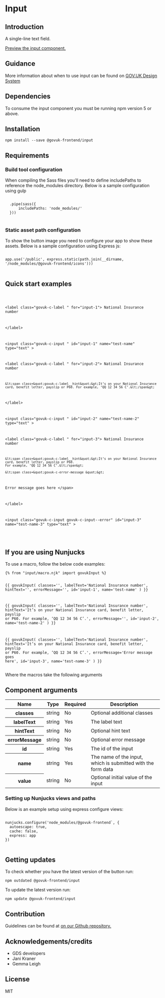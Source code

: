 


<h1 class="govuk-u-heading-36">
Input
</h1>

<h2 class="govuk-u-heading-24">Introduction</h2>
<p class="govuk-u-core-24">
  A single-line text field.
</p>


<p class="govuk-u-copy-19">
<a href="http://govuk-frontend-review.herokuapp.com/components/input/preview">Preview the input component.
</a>
</p>

<h2 class="govuk-u-heading-24">Guidance</h2>

<p class="govuk-u-copy-19">
  More information about when to use input can be found on <a href="http://www.linktodesignsystem.com/input" title="Link to read guidance on the use of input on Gov.uk Design system website">GOV.UK Design System</a>
</p>

<h2 class="govuk-u-heading-24">Dependencies</h2>

<p class="govuk-u-copy-19">To consume the input component you must be running npm version 5 or above. </p>

<p class="govuk-u-copy-19"></p>

<h2 class="govuk-u-heading-24">Installation</h2>
<pre><code>npm install --save @govuk-frontend/input</code></pre>

<h2 class="govuk-u-heading-24">Requirements</h2>
<h3 class="govuk-u-bold-19">Build tool configuration</h3>
<p class="govuk-u-copy-19">When compiling the Sass files you'll need to define includePaths to reference the node_modules directory. Below is a sample configuration using gulp</p>
<pre>
<code>
  .pipe(sass({
      includePaths: 'node_modules/'
  }))
</code>
</pre>

<h3 class="govuk-u-bold-19">Static asset path configuration</h3>
<p class="govuk-u-copy-19">To show the button image you need to configure your app to show these assets. Below is a sample configuration using Express js:</p>
<pre>
<code>
app.use('/public', express.static(path.join(__dirname, '/node_modules/@govuk-frontend/icons')))
</code>
</pre>

<h2 class="govuk-u-heading-24">Quick start examples</h2>
<p class="govuk-u-copy-19"></p>
<pre>
<code>
  


&lt;label class=&quot;govuk-c-label &quot; for=&quot;input-1&quot;&gt;
  National Insurance number


&lt;/label&gt;


&lt;input class=&quot;govuk-c-input &quot; id=&quot;input-1&quot; name=&quot;test-name&quot; type=&quot;text&quot; &gt;




&lt;label class=&quot;govuk-c-label &quot; for=&quot;input-2&quot;&gt;
  National Insurance number

    &lt;span class=&quot;govuk-c-label__hint&quot;&gt;It’s on your National Insurance card, benefit letter, payslip or P60. For example, ‘QQ 12 34 56 C’.&lt;/span&gt;

&lt;/label&gt;


&lt;input class=&quot;govuk-c-input &quot; id=&quot;input-2&quot; name=&quot;test-name-2&quot; type=&quot;text&quot; &gt;




&lt;label class=&quot;govuk-c-label &quot; for=&quot;input-3&quot;&gt;
  National Insurance number

    &lt;span class=&quot;govuk-c-label__hint&quot;&gt;It’s on your National Insurance card, benefit letter, payslip or P60.
    For example, ‘QQ 12 34 56 C’.&lt;/span&gt;

    &lt;span class=&quot;govuk-c-error-message &quot;&gt;
  Error message goes here
&lt;/span&gt;

&lt;/label&gt;


&lt;input class=&quot;govuk-c-input govuk-c-input--error&quot; id=&quot;input-3&quot; name=&quot;test-name-3&quot; type=&quot;text&quot; &gt;


</code>
</pre>


<h2 class="govuk-u-heading-24">If you are using Nunjucks</h2>
<p class="govuk-u-copy-19">To use a macro, follow the below code examples:</p>
<pre><code>{% from &quot;input/macro.njk&quot; import govukInput %}

{{ govukInput(
  classes=&#39;&#39;,
  labelText=&#39;National Insurance number&#39;,
  hintText=&#39;&#39;,
  errorMessage=&#39;&#39;,
  id=&#39;input-1&#39;,
  name=&#39;test-name&#39;
  )
}}

{{ govukInput(
  classes=&#39;&#39;,
  labelText=&#39;National Insurance number&#39;,
  hintText=&#39;It’s on your National Insurance card, benefit letter, payslip or P60. For example, ‘QQ 12 34 56 C’.&#39;,
  errorMessage=&#39;&#39;,
  id=&#39;input-2&#39;,
  name=&#39;test-name-2&#39;
  )
}}

{{ govukInput(
  classes=&#39;&#39;,
  labelText=&#39;National Insurance number&#39;,
  hintText=&#39;It’s on your National Insurance card, benefit letter, payslip or P60.
    For example, ‘QQ 12 34 56 C’.&#39;,
  errorMessage=&#39;Error message goes here&#39;,
  id=&#39;input-3&#39;,
  name=&#39;test-name-3&#39;
  )
}}
</code></pre>

<p class="govuk-u-copy-19">Where the macros take the following arguments</p>

<h2 class="govuk-u-heading-24">Component arguments</h2>
<div>
<table class="govuk-c-table ">
  <thead class="govuk-c-table__head">
    <tr class="govuk-c-table__row">
      <th class="govuk-c-table__header "   scope="col">Name</th>
      <th class="govuk-c-table__header "   scope="col">Type</th>
      <th class="govuk-c-table__header "   scope="col">Required</th>
      <th class="govuk-c-table__header "   scope="col">Description</th>
  </tr>
  </thead>
  <tbody class="govuk-c-table__body">
    <tr class="govuk-c-table__row">
      <th class="govuk-c-table__header" scope="row"> classes</th>
      <td class="govuk-c-table__cell "  >string</td>
      <td class="govuk-c-table__cell "  >No</td>
      <td class="govuk-c-table__cell "  >Optional additional classes</td>
    </tr>
    <tr class="govuk-c-table__row">
      <th class="govuk-c-table__header" scope="row"> labelText</th>
      <td class="govuk-c-table__cell "  >string</td>
      <td class="govuk-c-table__cell "  >Yes</td>
      <td class="govuk-c-table__cell "  >The label text</td>
    </tr>
    <tr class="govuk-c-table__row">
      <th class="govuk-c-table__header" scope="row"> hintText</th>
      <td class="govuk-c-table__cell "  >string</td>
      <td class="govuk-c-table__cell "  >No</td>
      <td class="govuk-c-table__cell "  >Optional hint text</td>
    </tr>
    <tr class="govuk-c-table__row">
      <th class="govuk-c-table__header" scope="row"> errorMessage</th>
      <td class="govuk-c-table__cell "  >string</td>
      <td class="govuk-c-table__cell "  >No</td>
      <td class="govuk-c-table__cell "  >Optional error message</td>
    </tr>
    <tr class="govuk-c-table__row">
      <th class="govuk-c-table__header" scope="row"> id</th>
      <td class="govuk-c-table__cell "  >string</td>
      <td class="govuk-c-table__cell "  >Yes</td>
      <td class="govuk-c-table__cell "  >The id of the input</td>
    </tr>
    <tr class="govuk-c-table__row">
      <th class="govuk-c-table__header" scope="row"> name</th>
      <td class="govuk-c-table__cell "  >string</td>
      <td class="govuk-c-table__cell "  >Yes</td>
      <td class="govuk-c-table__cell "  >The name of the input, which is submitted with the form data</td>
    </tr>
    <tr class="govuk-c-table__row">
      <th class="govuk-c-table__header" scope="row"> value</th>
      <td class="govuk-c-table__cell "  >string</td>
      <td class="govuk-c-table__cell "  >No</td>
      <td class="govuk-c-table__cell "  >Optional initial value of the input</td>
    </tr>
  </tbody>
</table>

</div>

<h3 class="govuk-u-bold-19">Setting up Nunjucks views and paths</h3>
<p class="govuk-u-copy-19">Below is an example setup using express configure views:</p>
<pre>
<code>
nunjucks.configure('node_modules/@govuk-frontend`, {
  autoescape: true,
  cache: false,
  express: app
})
</code>
</pre>

<h2 class="govuk-u-heading-24">Getting updates</h2>

<p class="govuk-u-copy-19">To check whether you have the latest version of the button run:</p>

<pre><code>npm outdated @govuk-frontend/input</code></pre>

<p class="govuk-u-copy-19">To update the latest version run:</p>

<pre><code>npm update @govuk-frontend/input</code></pre>

<h2 class="govuk-u-heading-24">Contribution</h2>
<p class="govuk-u-copy-19">
  Guidelines can be found at <a href="https://github.com/alphagov/govuk-frontend/blob/master/CONTRIBUTING.md" title="link to contributing guidelines on our github repository">on our Github repository.</a>
</p>

<h2 class="govuk-u-heading-24">Acknowledgements/credits</h2>

<ul class="govuk-c-list ">

  <li>
        GDS developers
  </li>
  <li>
        Jani Kraner
  </li>
  <li>
        Gemma Leigh
  </li>

</ul>


<h2 class="govuk-u-heading-24">License</h2>
<p class="govuk-u-copy-19">MIT</p>

